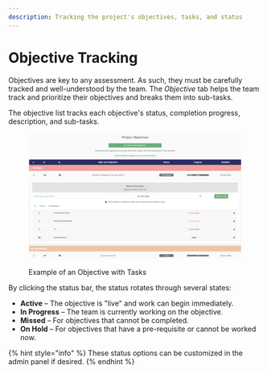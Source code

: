 ```yaml
---
description: Tracking the project's objectives, tasks, and status
---
```


# Objective Tracking

Objectives are key to any assessment. As such, they must be carefully tracked and well-understood by the team. The _Objective_ tab helps the team track and prioritize their objectives and breaks them into sub-tasks.

The objective list tracks each objective's status, completion progress, description, and sub-tasks.

<figure><img src="../../../.gitbook/assets/image (63).png" alt=""><figcaption><p>Example of an Objective with Tasks</p></figcaption></figure>

By clicking the status bar, the status rotates through several states:

* **Active** – The objective is "live" and work can begin immediately.
* **In Progress** – The team is currently working on the objective.
* **Missed** – For objectives that cannot be completed.
* **On Hold** – For objectives that have a pre-requisite or cannot be worked now.

{% hint style="info" %}
These status options can be customized in the admin panel if desired.
{% endhint %}
